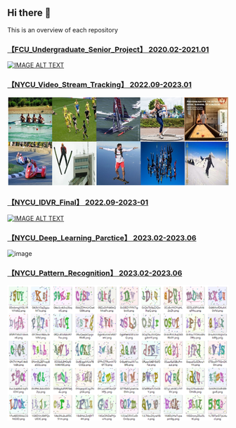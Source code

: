 ## Hi there 👋  
This is an overview of each repository

### [【FCU_Undergraduate_Senior_Project】 2020.02-2021.01  ](https://github.com/Kun-Yao/FengChia_undergraduate_senior_project)
[![IMAGE ALT TEXT](http://img.youtube.com/vi/KTuyV5Hgyy8/0.jpg)](https://www.youtube.com/watch?v=KTuyV5Hgyy8 "full game")

### [【NYCU_Video_Stream_Tracking】 2022.09-2023.01  ](https://github.com/Kun-Yao/Video_Stream_Tracking)
![image](https://github.com/Kun-Yao/VideoStreamTracking/blob/main/HW1_311551170/dataset.png)

### [【NYCU_IDVR_Final】 2022.09-2023-01  ](https://github.com/Kun-Yao/IDVR_Final)
[![IMAGE ALT TEXT](http://img.youtube.com/vi/MnOrTQvB7gk/0.jpg)](https://www.youtube.com/watch?v=MnOrTQvB7gk "IDVR Team3")

### [【NYCU_Deep_Learning_Parctice】 2023.02-2023.06  ](https://github.com/Kun-Yao/Deep_Learning_Parctice)
![image](https://github.com/Kun-Yao/Deep_Learning_Parctice/blob/main/DLP_LAB6_311551170_%E6%9E%97%E7%90%A8%E5%A0%AF/2023-10-08%2021-38-27.gif)

### [【NYCU_Pattern_Recognition】 2023.02-2023.06  ](https://github.com/Kun-Yao/Pattern_Recognition)
![image](https://github.com/Kun-Yao/PatternRecognition/blob/main/Final/images.png)

<!--
**Kun-Yao/Kun-Yao** is a ✨ _special_ ✨ repository because its `README.md` (this file) appears on your GitHub profile.

Here are some ideas to get you started:

- 🔭 I’m currently working on ...
- 🌱 I’m currently learning ...
- 👯 I’m looking to collaborate on ...
- 🤔 I’m looking for help with ...
- 💬 Ask me about ...
- 📫 How to reach me: ...
- 😄 Pronouns: ...
- ⚡ Fun fact: ...
-->
